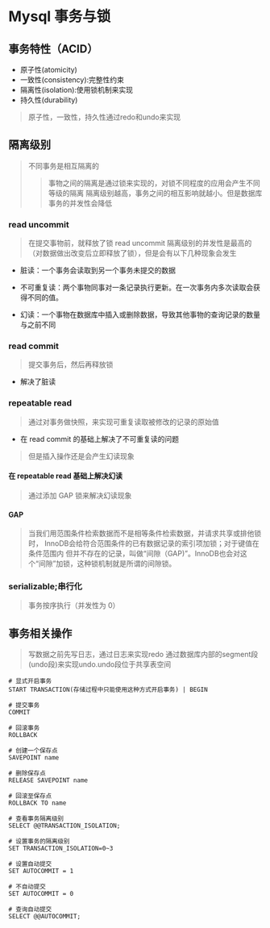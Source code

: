 # Mysql 事务与锁

## 事务特性（ACID）

- 原子性(atomicity)
- 一致性(consistency):完整性约束
- 隔离性(isolation):使用锁机制来实现
- 持久性(durability)

> 原子性，一致性，持久性通过redo和undo来实现

## 隔离级别

> 不同事务是相互隔离的
>> 事物之间的隔离是通过锁来实现的，对锁不同程度的应用会产生不同等级的隔离
>> 隔离级别越高，事务之间的相互影响就越小。但是数据库事务的并发性会降低

### read uncommit

> 在提交事物前，就释放了锁
> read uncommit 隔离级别的并发性是最高的（对数据做出改变后立即释放了锁），但是会有以下几种现象会发生

- 脏读：一个事务会读取到另一个事务未提交的数据

- 不可重复读：两个事物同事对一条记录执行更新。在一次事务内多次读取会获得不同的值。

- 幻读：一个事物在数据库中插入或删除数据，导致其他事物的查询记录的数量与之前不同

### read commit

> 提交事务后，然后再释放锁

- 解决了脏读

### repeatable read

> 通过对事务做快照，来实现可重复读取被修改的记录的原始值

- 在 read commit 的基础上解决了不可重复读的问题

> 但是插入操作还是会产生幻读现象

#### 在 repeatable read 基础上解决幻读

> 通过添加 GAP 锁来解决幻读现象

#### GAP

> 当我们用范围条件检索数据而不是相等条件检索数据，并请求共享或排他锁时，
> InnoDB会给符合范围条件的已有数据记录的索引项加锁；对于键值在条件范围内
> 但并不存在的记录，叫做“间隙（GAP)”。InnoDB也会对这个“间隙”加锁，这种锁机制就是所谓的间隙锁。

### serializable;串行化

> 事务按序执行（并发性为 0）

## 事务相关操作

> 写数据之前先写日志，通过日志来实现redo
> 通过数据库内部的segment段(undo段)来实现undo.undo段位于共享表空间

```shell
# 显式开启事务
START TRANSACTION(存储过程中只能使用这种方式开启事务) | BEGIN

# 提交事务
COMMIT

# 回滚事务
ROLLBACK

# 创建一个保存点
SAVEPOINT name

# 删除保存点
RELEASE SAVEPOINT name

# 回滚至保存点
ROLLBACK TO name

# 查看事务隔离级别
SELECT @@TRANSACTION_ISOLATION;

# 设置事务的隔离级别
SET TRANSACTION_ISOLATION=0~3

# 设置自动提交
SET AUTOCOMMIT = 1

# 不自动提交
SET AUTOCOMMIT = 0

# 查询自动提交
SELECT @@AUTOCOMMIT;
```

